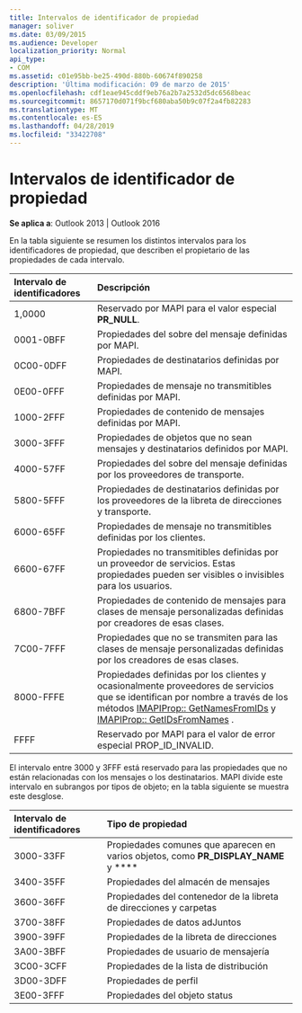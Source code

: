 ```yaml
---
title: Intervalos de identificador de propiedad
manager: soliver
ms.date: 03/09/2015
ms.audience: Developer
localization_priority: Normal
api_type:
- COM
ms.assetid: c01e95bb-be25-490d-880b-60674f890258
description: 'Última modificación: 09 de marzo de 2015'
ms.openlocfilehash: cdf1eae945cddf9eb76a2b7a2532d5dc6568beac
ms.sourcegitcommit: 8657170d071f9bcf680aba50b9c07f2a4fb82283
ms.translationtype: MT
ms.contentlocale: es-ES
ms.lasthandoff: 04/28/2019
ms.locfileid: "33422708"
---
```

# <a name="property-identifier-ranges"></a>Intervalos de identificador de propiedad

  
  
**Se aplica a**: Outlook 2013 | Outlook 2016 
  
En la tabla siguiente se resumen los distintos intervalos para los identificadores de propiedad, que describen el propietario de las propiedades de cada intervalo.
  
|**Intervalo de identificadores**|**Descripción**|
|:-----|:-----|
|1,0000  <br/> |Reservado por MAPI para el valor especial **PR_NULL**.  <br/> |
|0001-0BFF  <br/> |Propiedades del sobre del mensaje definidas por MAPI.  <br/> |
|0C00-0DFF  <br/> |Propiedades de destinatarios definidas por MAPI.  <br/> |
|0E00-0FFF  <br/> |Propiedades de mensaje no transmitibles definidas por MAPI.  <br/> |
|1000-2FFF  <br/> |Propiedades de contenido de mensajes definidas por MAPI.  <br/> |
|3000-3FFF  <br/> |Propiedades de objetos que no sean mensajes y destinatarios definidos por MAPI.  <br/> |
|4000-57FF  <br/> |Propiedades del sobre del mensaje definidas por los proveedores de transporte.  <br/> |
|5800-5FFF  <br/> |Propiedades de destinatarios definidas por los proveedores de la libreta de direcciones y transporte.  <br/> |
|6000-65FF  <br/> |Propiedades de mensaje no transmitibles definidas por los clientes.  <br/> |
|6600-67FF  <br/> |Propiedades no transmitibles definidas por un proveedor de servicios. Estas propiedades pueden ser visibles o invisibles para los usuarios.  <br/> |
|6800-7BFF  <br/> |Propiedades de contenido de mensajes para clases de mensaje personalizadas definidas por creadores de esas clases.  <br/> |
|7C00-7FFF  <br/> |Propiedades que no se transmiten para las clases de mensaje personalizadas definidas por los creadores de esas clases.  <br/> |
|8000-FFFE  <br/> |Propiedades definidas por los clientes y ocasionalmente proveedores de servicios que se identifican por nombre a través de los métodos [IMAPIProp:: GetNamesFromIDs](imapiprop-getnamesfromids.md) y [IMAPIProp:: GetIDsFromNames](imapiprop-getidsfromnames.md) .  <br/> |
|FFFF  <br/> |Reservado por MAPI para el valor de error especial PROP_ID_INVALID.  <br/> |
   
El intervalo entre 3000 y 3FFF está reservado para las propiedades que no están relacionadas con los mensajes o los destinatarios. MAPI divide este intervalo en subrangos por tipos de objeto; en la tabla siguiente se muestra este desglose. 
  
|**Intervalo de identificadores**|**Tipo de propiedad**|
|:-----|:-----|
|3000-33FF  <br/> |Propiedades comunes que aparecen en varios objetos, como **PR_DISPLAY_NAME** y ****  <br/> |
|3400-35FF  <br/> |Propiedades del almacén de mensajes  <br/> |
|3600-36FF  <br/> |Propiedades del contenedor de la libreta de direcciones y carpetas  <br/> |
|3700-38FF  <br/> |Propiedades de datos adJuntos  <br/> |
|3900-39FF  <br/> |Propiedades de la libreta de direcciones  <br/> |
|3A00-3BFF  <br/> |Propiedades de usuario de mensajería  <br/> |
|3C00-3CFF  <br/> |Propiedades de la lista de distribución  <br/> |
|3D00-3DFF  <br/> |Propiedades de perfil  <br/> |
|3E00-3FFF  <br/> |Propiedades del objeto status  <br/> |
   

